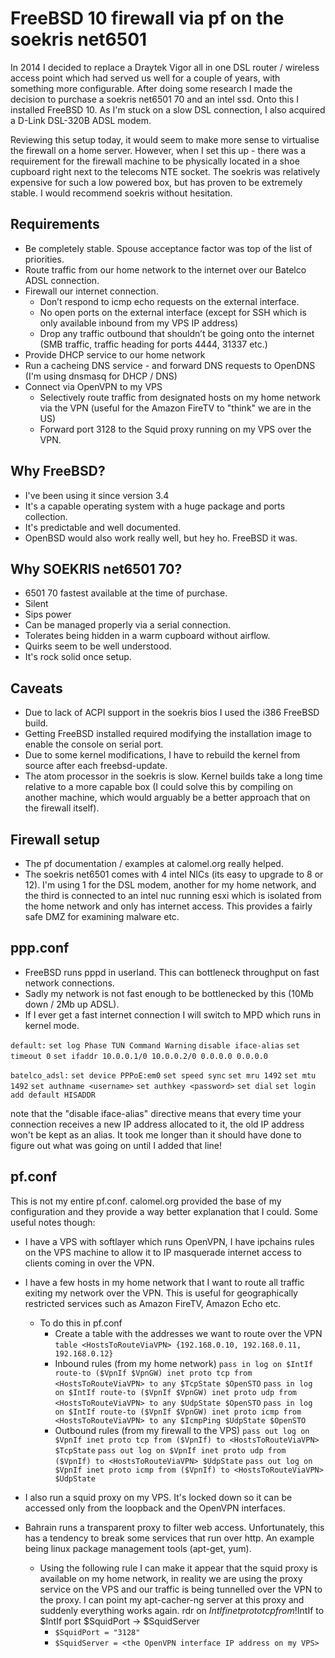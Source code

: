 # FreeBSD 10 firewall via pf on the soekris net6501

In 2014 I decided to replace a Draytek Vigor all in one DSL router / wireless access point which had served us well for a couple of years, with something more configurable. After doing some research I made the decision to purchase a soekris net6501 70 and an intel ssd. Onto this I installed FreeBSD 10. As I'm stuck on a slow DSL connection, I also acquired a D-Link DSL-320B ADSL modem.

Reviewing this setup today, it would seem to make more sense to virtualise the firewall on a home server. However, when I set this up - there was a requirement for the firewall machine to be physically located in a shoe cupboard right next to the telecoms NTE socket. The soekris was relatively expensive for such a low powered box, but has proven to be extremely stable. I would recommend soekris without hesitation.

## Requirements
* Be completely stable. Spouse acceptance factor was top of the list of priorities. 
* Route traffic from our home network to the internet over our Batelco ADSL connection.
* Firewall our internet connection.
  * Don’t respond to icmp echo requests on the external interface.
  * No open ports on the external interface (except for SSH which is only available inbound from my VPS IP address)
  * Drop any traffic outbound that shouldn’t be going onto the internet (SMB traffic, traffic heading for ports 4444, 31337 etc.)
* Provide DHCP service to our home network
* Run a cacheing DNS service - and forward DNS requests to OpenDNS (I'm using dnsmasq for DHCP / DNS)
* Connect via OpenVPN to my VPS
  * Selectively route traffic from designated hosts on my home network via the VPN (useful for the Amazon FireTV to "think" we are in the US)
  * Forward port 3128 to the Squid proxy running on my VPS over the VPN.

## Why FreeBSD?
* I've been using it since version 3.4
* It's a capable operating system with a huge package and ports collection.
* It's predictable and well documented.
* OpenBSD would also work really well, but hey ho. FreeBSD it was.

## Why SOEKRIS net6501 70?
* 6501 70 fastest available at the time of purchase.
* Silent
* Sips power
* Can be managed properly via a serial connection.
* Tolerates being hidden in a warm cupboard without airflow.
* Quirks seem to be well understood. 
* It's rock solid once setup.

## Caveats
* Due to lack of ACPI support in the soekris bios I used the i386 FreeBSD build.
* Getting FreeBSD installed required modifying the installation image to enable the console on serial port.
* Due to some kernel modifications, I have to rebuild the kernel from source after each freebsd-update.
* The atom processor in the soekris is slow. Kernel builds take a long time relative to a more capable box (I could solve this by compiling on another machine, which would arguably be a better approach that on the firewall itself).

## Firewall setup
* The pf documentation / examples at calomel.org really helped.
* The soekris net6501 comes with 4 intel NICs (its easy to upgrade to 8 or 12). I'm using 1 for the DSL modem, another for my home network, and the third is connected to an intel nuc running esxi which is isolated from the home network and only has internet access. This provides a fairly safe DMZ for examining malware etc.


## ppp.conf

* FreeBSD runs pppd in userland. This can bottleneck throughput on fast network connections.
* Sadly my network is not fast enough to be bottlenecked by this (10Mb down / 2Mb up ADSL).
* If I ever get a fast internet connection I will switch to MPD which runs in kernel mode. 

`default:`
  `set log Phase TUN Command Warning`
  `disable iface-alias`
  `set timeout 0`
  `set ifaddr 10.0.0.1/0 10.0.0.2/0 0.0.0.0 0.0.0.0`

`batelco_adsl:`
  `set device PPPoE:em0`
  `set speed sync`
  `set mru 1492`
  `set mtu 1492`
  `set authname <username>`
  `set authkey <password>`
  `set dial`
  `set login`
  `add default HISADDR`

  note that the "disable iface-alias" directive means that every time your connection receives a new IP address allocated to it, the old IP address won't be kept as an alias. It took me longer than it should have done to figure out what was going on until I added that line!

## pf.conf

This is not my entire pf.conf. calomel.org provided the base of my configuration and they provide a way better explanation that I could.
Some useful notes though:

* I have a VPS with softlayer which runs OpenVPN, I have ipchains rules on the VPS machine to allow it to IP masquerade internet access to clients coming in over the VPN.
* I have a few hosts in my home network that I want to route all traffic exiting my network over the VPN. This is useful for geographically restricted services such as Amazon FireTV, Amazon Echo etc.
  * To do this in pf.conf
    * Create a table with the addresses we want to route over the VPN 
    `table <HostsToRouteViaVPN> {192.168.0.10, 192.168.0.11, 192.168.0.12}`
    * Inbound rules (from my home network)
    `pass in log on $IntIf route-to ($VpnIf $VpnGW) inet proto tcp from <HostsToRouteViaVPN> to any $TcpState $OpenSTO`
    `pass in log on $IntIf route-to ($VpnIf $VpnGW) inet proto udp from <HostsToRouteViaVPN> to any $UdpState $OpenSTO`
    `pass in log on $IntIf route-to ($VpnIf $VpnGW) inet proto icmp from <HostsToRouteViaVPN> to any $IcmpPing $UdpState $OpenSTO`
    * Outbound rules (from my firewall to the VPS)
    `pass out log on $VpnIf inet proto tcp from ($VpnIf) to <HostsToRouteViaVPN> $TcpState`
    `pass out log on $VpnIf inet proto udp from ($VpnIf) to <HostsToRouteViaVPN> $UdpState`
    `pass out log on $VpnIf inet proto icmp from ($VpnIf) to <HostsToRouteViaVPN> $UdpState`

* I also run a squid proxy on my VPS. It's locked down so it can be accessed only from the loopback and the OpenVPN interfaces.
* Bahrain runs a transparent proxy to filter web access. Unfortunately, this has a tendency to break some services that run over http. An example being linux package management tools (apt-get, yum).
  * Using the following rule I can make it appear that the squid proxy is available on my home network, in reality we are using the proxy service on the VPS and our traffic is being tunnelled over the VPN to the proxy. I can point my apt-cacher-ng server at this proxy and suddenly everything works again.
  rdr on $IntIf inet proto tcp from !$IntIf to $IntIf port $SquidPort -> $SquidServer
    * `$SquidPort = "3128"`
    * `$SquidServer = <the OpenVPN interface IP address on my VPS>`

